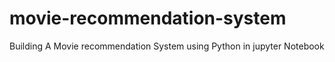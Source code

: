 # movie-recommendation-system
 Building A Movie recommendation System using Python in jupyter Notebook
